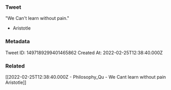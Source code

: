 ### Tweet
"We Can't learn without pain."

- Aristotle

### Metadata
Tweet ID: 1497189299401465862
Created At: 2022-02-25T12:38:40.000Z

### Related
[[2022-02-25T12:38:40.000Z - Philosophy_Qu - We Cant learn without pain Aristotle]]

